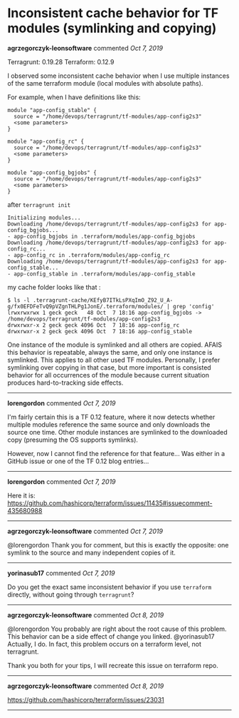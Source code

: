 # Inconsistent cache behavior for TF modules (symlinking and copying)

**agrzegorczyk-leonsoftware** commented *Oct 7, 2019*

Terragrunt: 0.19.28
Terraform: 0.12.9

I observed some inconsistent cache behavior when I use multiple instances of the same terraform module (local modules with absolute paths).

For example, when I have definitions like this:
```
module "app-config_stable" {
  source = "/home/devops/terragrunt/tf-modules/app-config2s3"
  <some parameters>
}

module "app-config_rc" {
  source = "/home/devops/terragrunt/tf-modules/app-config2s3"
  <some parameters>
}

module "app-config_bgjobs" {
  source = "/home/devops/terragrunt/tf-modules/app-config2s3"
  <some parameters>
}
```
after `terragrunt init` 
 ```
Initializing modules...
Downloading /home/devops/terragrunt/tf-modules/app-config2s3 for app-config_bgjobs...
- app-config_bgjobs in .terraform/modules/app-config_bgjobs
Downloading /home/devops/terragrunt/tf-modules/app-config2s3 for app-config_rc...
- app-config_rc in .terraform/modules/app-config_rc
Downloading /home/devops/terragrunt/tf-modules/app-config2s3 for app-config_stable...
- app-config_stable in .terraform/modules/app-config_stable
```
my cache folder looks like that :

```
$ ls -l .terragrunt-cache/KEfyB7ITkLsPXqImO_Z92_U_A-g/fx0EFDFeTvQ9pVZgnTHLPg1JonE/.terraform/modules/ | grep 'config'
lrwxrwxrwx 1 geck geck   48 Oct  7 18:16 app-config_bgjobs -> /home/devops/terragrunt/tf-modules/app-config2s3
drwxrwxr-x 2 geck geck 4096 Oct  7 18:16 app-config_rc
drwxrwxr-x 2 geck geck 4096 Oct  7 18:16 app-config_stable
```

One instance of the module is symlinked and all others are copied. AFAIS this behavior is repeatable, always the same, and only one instance is symlinked. This applies to all other used TF modules.
Personally, I prefer symlinking over copying in that case, but more important is consisted behavior for all occurrences of the module because current situation produces hard-to-tracking side effects.
<br />
***


**lorengordon** commented *Oct 7, 2019*

I'm fairly certain this is a TF 0.12 feature, where it now detects whether multiple modules reference the same source and only downloads the source one time. Other module instances are symlinked to the downloaded copy (presuming the OS supports symlinks).

However, now I cannot find the reference for that feature... Was either in a GitHub issue or one of the TF 0.12 blog entries...
***

**lorengordon** commented *Oct 7, 2019*

Here it is: https://github.com/hashicorp/terraform/issues/11435#issuecomment-435680988
***

**agrzegorczyk-leonsoftware** commented *Oct 7, 2019*

@lorengordon 
Thank you for comment, but this is exactly the opposite: one symlink to the source and many independent copies of it.
***

**yorinasub17** commented *Oct 7, 2019*

Do you get the exact same inconsistent behavior if you use `terraform` directly, without going through `terragrunt`?
***

**agrzegorczyk-leonsoftware** commented *Oct 8, 2019*

@lorengordon 
You probably are right about the root cause of this problem. This behavior can be a side effect of change you linked.
@yorinasub17 
Actually, I do. In fact, this problem occurs on a terraform level, not terragrunt.

Thank you both for your tips, I will recreate this issue on terraform repo.
***

**agrzegorczyk-leonsoftware** commented *Oct 8, 2019*

https://github.com/hashicorp/terraform/issues/23031
***

